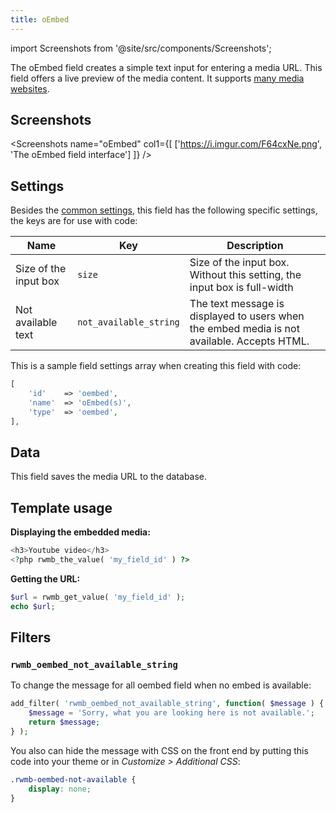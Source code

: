 ```yaml
---
title: oEmbed
---
```


import Screenshots from '@site/src/components/Screenshots';

The oEmbed field creates a simple text input for entering a media URL. This field offers a live preview of the media content. It supports [many media websites](https://codex.wordpress.org/Embeds).

## Screenshots

<Screenshots name="oEmbed" col1={[
    ['https://i.imgur.com/F64cxNe.png', 'The oEmbed field interface']
]} />

## Settings

Besides the [common settings](/field-settings/), this field has the following specific settings, the keys are for use with code:

Name | Key | Description
--- | --- | ---
Size of the input box | `size` | Size of the input box. Without this setting, the input box is full-width
Not available text | `not_available_string` | The text message is displayed to users when the embed media is not available. Accepts HTML.

This is a sample field settings array when creating this field with code:

```php
[
    'id'    => 'oembed',
    'name'  => 'oEmbed(s)',
    'type'  => 'oembed',
],
```

## Data

This field saves the media URL to the database.

## Template usage

**Displaying the embedded media:**

```php
<h3>Youtube video</h3>
<?php rwmb_the_value( 'my_field_id' ) ?>
```

**Getting the URL:**

```php
$url = rwmb_get_value( 'my_field_id' );
echo $url;
```

## Filters

### `rwmb_oembed_not_available_string`

To change the message for all oembed field when no embed is available:

```php
add_filter( 'rwmb_oembed_not_available_string', function( $message ) {
    $message = 'Sorry, what you are looking here is not available.';
    return $message;
} );
```

You also can hide the message with CSS on the front end by putting this code into your theme or in *Customize > Additional CSS*:

```css
.rwmb-oembed-not-available {
    display: none;
}
```
